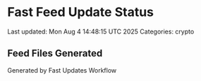 # Fast Feed Update Status
Last updated: Mon Aug  4 14:48:15 UTC 2025
Categories: crypto

## Feed Files Generated

Generated by Fast Updates Workflow

